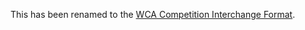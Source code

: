 This has been renamed to the [WCA Competition Interchange Format](https://github.com/thewca/worldcubeassociation.org/wiki/WCIF).